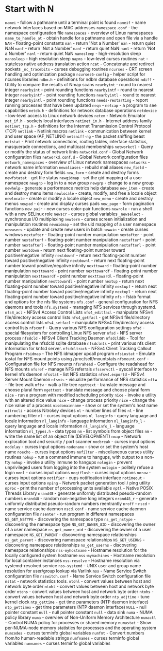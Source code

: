 # Start with N
`namei` - follow a pathname until a terminal point is found
`nameif` - name network interfaces based on MAC addresses
`namespace.conf` - the namespace configuration file
`namespaces` - overview of Linux namespaces
`name_to_handle_at` - obtain handle for a pathname and open file via a handle
`NAN` - floating-point constants
`nan` - return 'Not a Number'
`nan` - return quiet NaN
`nanf` - return 'Not a Number'
`nanf` - return quiet NaN
`nanl` - return 'Not a Number'
`nanl` - return quiet NaN
`nanosleep` - high-resolution sleep
`nanosleep` - high resolution sleep
`napms` - low-level curses routines
`nat` - stateless native address translation action
`ncat` - Concatenate and redirect sockets
`_nc_tracebits` - curses debugging routines
`ncurses` - CRT screen handling and optimization package
`ncurses6-config` - helper script for ncurses libraries
`ndbm.h` - definitions for ndbm database operations
`ndiff` - Utility to compare the results of Nmap scans
`nearbyint` - round to nearest integer
`nearbyint` - point rounding functions
`nearbyintf` - round to nearest integer
`nearbyintf` - point rounding functions
`nearbyintl` - round to nearest integer
`nearbyintl` - point rounding functions
`needs-restarting` - report running processes that have been updated
`neqn` - 
`netcap` - a program to see capabilities
`netdb.h` - definitions for network database operations
`netdevice` - low-level access to Linux network devices
`netem` - Network Emulator
`net_if.h` - sockets local interfaces
`netinet_in.h` - Internet address family
`netinet_tcp.h` - definitions for the Internet Transmission Control Protocol (TCP)
`netlink` - Netlink macros
`netlink` - communication between kernel and user space (AF_NETLINK)
`netsniff-ng` - the packet sniffing beast
`netstat` - Print network connections, routing tables, interface statistics, masquerade connections, and multicast memberships
`networkctl` - Query or modify the status of network links
`networkd.conf` - Global Network configuration files
`networkd.conf.d` - Global Network configuration files
`network_namespaces` - overview of Linux network namespaces
`networks` - network name information
`newaliases` - rebuild mail aliases
`new_field` - create and destroy form fields
`new_form` - create and destroy forms
`newfstatat` - get file status
`newgidmap` - set the gid mapping of a user namespace
`newgrp` - log in to a new group
`newgrp` - change to a new group
`newhelp` - generate a performance metrics help database
`new_item` - create and destroy menu items
`newlocale` - create, modify, and free a locale object
`newlocale` - create or modify a locale object
`new_menu` - create and destroy menus
`newpad` - create and display curses pads
`new_page` - form pagination functions
`new_pair` - new curses color-pair functions
`newrole` - run a shell with a new SELinux role
`newscr` - curses global variables
`_newselect` - synchronous I/O multiplexing
`newterm` - curses screen initialization and manipulation routines
`newuidmap` - set the uid mapping of a user namespace
`newusers` - update and create new users in batch
`newwin` - create curses windows
`nextafter` - floating-point number manipulation
`nextafter` - point number
`nextafterf` - floating-point number manipulation
`nextafterf` - point number
`nextafterl` - floating-point number manipulation
`nextafterl` - point number
`nextdown` - return next floating-point number toward positive/negative infinity
`nextdownf` - return next floating-point number toward positive/negative infinity
`nextdownl` - return next floating-point number toward positive/negative infinity
`nexttoward` - floating-point number manipulation
`nexttoward` - point number
`nexttowardf` - floating-point number manipulation
`nexttowardf` - point number
`nexttowardl` - floating-point number manipulation
`nexttowardl` - point number
`nextup` - return next floating-point number toward positive/negative infinity
`nextupf` - return next floating-point number toward positive/negative infinity
`nextupl` - return next floating-point number toward positive/negative infinity
`nfs` - fstab format and options for the nfs file systems
`nfs.conf` - general configuration for NFS daemons and tools
`nfs.systemd` - managing NFS services through systemd.
`nfs4_acl` - NFSv4 Access Control Lists
`nfs4_editfacl` - manipulate NFSv4 file/directory access control lists
`nfs4_getfacl` - get NFSv4 file/directory access control lists
`nfs4_setfacl` - manipulate NFSv4 file/directory access control lists
`nfsconf` - Query various NFS configuration settings
`nfsd` - special filesystem for controlling Linux NFS server
`nfsd` - NFS server process
`nfsdcld` - NFSv4 Client Tracking Daemon
`nfsdclddb` - Tool for manipulating the nfsdcld sqlite database
`nfsdclnts` - print various nfs client information for knfsd server.
`nfsdcltrack` - NFSv4 Client Tracking Callout Program
`nfsidmap` - The NFS idmapper upcall program
`nfsiostat` - Emulate iostat for NFS mount points using /proc/self/mountstats
`nfsmount.conf` - Configuration file for NFS mounts
`nfsrahead` - Configure the readahead for NFS mounts
`nfsref` - manage NFS referrals
`nfsservctl` - syscall interface to kernel nfs daemon
`nfsstat` - list NFS statistics
`nfsv4.exportd` - NFSv4 Server Mount Daemon
`nfsvis` - visualize performance of NFS statistics
`nftw` - file tree walk
`nftw` - walk a file tree
`ngettext` - translate message and choose plural form
`ngettext` - translate message and choose plural form
`nice` - run a program with modified scheduling priority
`nice` - invoke a utility with an altered nice value
`nice` - change process priority
`nice` - change the nice value of a process
`nisdomainname` - show or set the system's host name
`nitrocli` - access Nitrokey devices
`nl` - number lines of files
`nl` - line numbering filter
`nl` - curses input options
`nl_langinfo` - query language and locale information
`nl_langinfo` - language information
`nl_langinfo_l` - query language and locale information
`nl_langinfo_l` - language information
`nl_types.h` - data types
`nm` - list symbols from object files
`nm` - write the name list of an object file (DEVELOPMENT)
`nmap` - Network exploration tool and security / port scanner
`nocbreak` - curses input options
`nodelay` - curses input options
`nodename` - show or set the system's host name
`noecho` - curses input options
`nofilter` - miscellaneous curses utility routines
`nohup` - run a command immune to hangups, with output to a non-tty
`nohup` - invoke a utility immune to hangups
`nologin` - prevent unprivileged users from logging into the system
`nologin` - politely refuse a login
`nonl` - curses input options
`noqiflush` - curses input options
`noraw` - curses input options
`notifier` - cups notification interface
`notimeout` - curses input options
`nping` - Network packet generation tool / ping utility
`nproc` - print the number of processing units available
`nptl` - Native POSIX Threads Library
`nrand48` - generate uniformly distributed pseudo-random numbers
`nrand48` - random non-negative long integers
`nrand48_r` - generate uniformly distributed pseudo-random numbers reentrantly
`nroff` - 
`nscd` - name service cache daemon
`nscd.conf` - name service cache daemon configuration file
`nsenter` - run program in different namespaces
`NS_GET_NSTYPE` - discovering the namespace type
`ns_get_nstype` - discovering the namespace type
`NS_GET_OWNER_UID` - discovering the owner of a user namespace
`ns_get_owner_uid` - discovering the owner of a user namespace
`NS_GET_PARENT` - discovering namespace relationships
`ns_get_parent` - discovering namespace relationships
`NS_GET_USERNS` - discovering namespace relationships
`ns_get_userns` - discovering namespace relationships
`nss-myhostname` - Hostname resolution for the locally configured system hostname
`nss-mymachines` - Hostname resolution for local container instances
`nss-resolve` - Hostname resolution via systemd-resolved.service
`nss-systemd` - UNIX user and group name resolution for user/group lookup via Varlink
`nss` - Name Service Switch configuration file
`nsswitch.conf` - Name Service Switch configuration file
`nstat` - network statistics tools.
`ntohl` - convert values between host and network byte order
`ntohl` - convert values between host and network byte order
`ntohs` - convert values between host and network byte order
`ntohs` - convert values between host and network byte order
`ntp_adjtime` - tune kernel clock
`ntp_gettime` - get time parameters (NTP daemon interface)
`ntp_gettimex` - get time parameters (NTP daemon interface)
`NULL` - null pointer constant
`null` - null pointer constant
`null` - data sink
`numa` - NUMA policy library
`numa` - overview of Non-Uniform Memory Architecture
`numactl` - Control NUMA policy for processes or shared memory
`numastat` - Show per-NUMA-node memory statistics for processes and the operating system
`numcodes` - curses terminfo global variables
`numfmt` - Convert numbers from/to human-readable strings
`numfnames` - curses terminfo global variables
`numnames` - curses terminfo global variables
